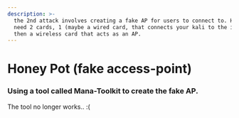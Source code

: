 ```yaml
---
description: >-
  the 2nd attack involves creating a fake AP for users to connect to. Here we
  need 2 cards, 1 (maybe a wired card, that connects your kali to the internet),
  then a wireless card that acts as an AP.
---
```


# Honey Pot (fake access-point)

### Using a tool called Mana-Toolkit to create the fake AP.

The tool no longer works.. :(




